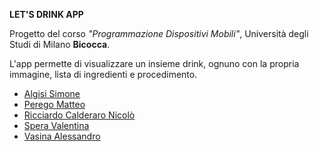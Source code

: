 <strong>LET'S DRINK APP</strong>

Progetto del corso <i>"Programmazione Dispositivi Mobili"</i>, Università degli Studi di Milano <b>Bicocca</b>.

L'app permette di visualizzare un insieme drink, ognuno con la propria immagine, lista di ingredienti e procedimento.

- <a href="https://github.com/simonealgisi">Algisi Simone</a> 
- <a href="https://github.com/Peg991933">Perego Matteo</a>
- <a href="https://github.com/NicoloRicciardo">Ricciardo Calderaro Nicolò</a>
- <a href="https://github.com/valentinaspera">Spera Valentina</a>
- <a href="https://github.com/Vasi1997">Vasina Alessandro</a>
